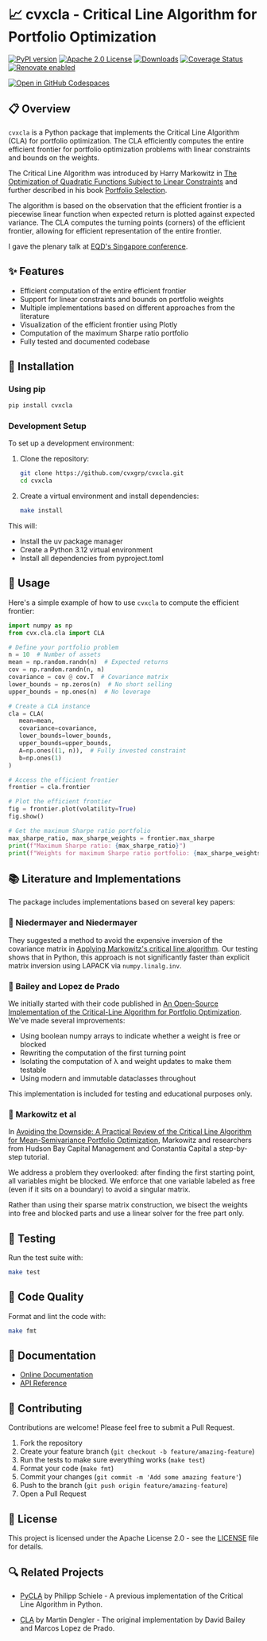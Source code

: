 # 📈 cvxcla - Critical Line Algorithm for Portfolio Optimization

[![PyPI version](https://badge.fury.io/py/cvxcla.svg)](https://badge.fury.io/py/cvxcla)
[![Apache 2.0 License](https://img.shields.io/badge/License-APACHEv2-brightgreen.svg)](https://github.com/cvxgrp/cvxcla/blob/master/LICENSE)
[![Downloads](https://static.pepy.tech/personalized-badge/cvxcla?period=month&units=international_system&left_color=black&right_color=orange&left_text=PyPI%20downloads%20per%20month)](https://pepy.tech/project/cvxcla)
[![Coverage Status](https://coveralls.io/repos/github/cvxgrp/cvxcla/badge.png?branch=main)](https://coveralls.io/github/cvxgrp/cvxcla?branch=main)
[![Renovate enabled](https://img.shields.io/badge/renovate-enabled-brightgreen.svg)](https://github.com/renovatebot/renovate)

[![Open in GitHub Codespaces](https://github.com/codespaces/badge.svg)](https://codespaces.new/cvxgrp/cvxcla)

## 📋 Overview

`cvxcla` is a Python package that implements the Critical Line Algorithm (CLA)
for portfolio optimization.
The CLA efficiently computes the entire efficient frontier for portfolio optimization
problems with linear constraints and bounds on the weights.

The Critical Line Algorithm was introduced by Harry Markowitz
in [The Optimization of Quadratic Functions Subject to Linear Constraints](https://www.rand.org/pubs/research_memoranda/RM1438.html)
and further described in his book [Portfolio Selection](https://www.wiley.com/en-us/Portfolio+Selection%3A+Efficient+Diversification+of+Investments%2C+2nd+Edition-p-9781557861085).

The algorithm is based on the observation that the efficient frontier
is a piecewise linear function when expected return is plotted against
expected variance. The CLA computes the turning points (corners)
of the efficient frontier, allowing for efficient representation of the entire frontier.

I gave the plenary talk at [EQD's Singapore conference](https://tschm.github.io/eqd_markowitz/PresentationEQDweb.pdf).

## ✨ Features

- Efficient computation of the entire efficient frontier
- Support for linear constraints and bounds on portfolio weights
- Multiple implementations based on different approaches from the literature
- Visualization of the efficient frontier using Plotly
- Computation of the maximum Sharpe ratio portfolio
- Fully tested and documented codebase

## 🚀 Installation

### Using pip

```bash
pip install cvxcla
```

### Development Setup

To set up a development environment:

1. Clone the repository:

    ```bash
    git clone https://github.com/cvxgrp/cvxcla.git
    cd cvxcla
    ```

2. Create a virtual environment and install dependencies:

    ```bash
    make install
    ```

This will:

- Install the uv package manager
- Create a Python 3.12 virtual environment
- Install all dependencies from pyproject.toml

## 🔧 Usage

Here's a simple example of how to use `cvxcla` to compute the efficient frontier:

```python
import numpy as np
from cvx.cla.cla import CLA

# Define your portfolio problem
n = 10  # Number of assets
mean = np.random.randn(n)  # Expected returns
cov = np.random.randn(n, n)
covariance = cov @ cov.T  # Covariance matrix
lower_bounds = np.zeros(n)  # No short selling
upper_bounds = np.ones(n)  # No leverage

# Create a CLA instance
cla = CLA(
   mean=mean,
   covariance=covariance,
   lower_bounds=lower_bounds,
   upper_bounds=upper_bounds,
   A=np.ones((1, n)),  # Fully invested constraint
   b=np.ones(1)
)

# Access the efficient frontier
frontier = cla.frontier

# Plot the efficient frontier
fig = frontier.plot(volatility=True)
fig.show()

# Get the maximum Sharpe ratio portfolio
max_sharpe_ratio, max_sharpe_weights = frontier.max_sharpe
print(f"Maximum Sharpe ratio: {max_sharpe_ratio}")
print(f"Weights for maximum Sharpe ratio portfolio: {max_sharpe_weights}")
```

## 📚 Literature and Implementations

The package includes implementations based on several key papers:

### 📝 Niedermayer and Niedermayer

They suggested a method to avoid the expensive inversion
of the covariance matrix in [Applying Markowitz's critical line algorithm](https://www.researchgate.net/publication/226987510_Applying_Markowitz%27s_Critical_Line_Algorithm).
Our testing shows that in Python, this approach is not significantly
faster than explicit matrix inversion using LAPACK via `numpy.linalg.inv`.

### 📝 Bailey and Lopez de Prado

We initially started with their code published
in [An Open-Source Implementation of the Critical-Line Algorithm for Portfolio Optimization](https://papers.ssrn.com/sol3/papers.cfm?abstract_id=2197616).
We've made several improvements:

- Using boolean numpy arrays to indicate whether a weight is free or blocked
- Rewriting the computation of the first turning point
- Isolating the computation of λ and weight updates to make them testable
- Using modern and immutable dataclasses throughout

This implementation is included for testing and educational purposes only.

### 📝 Markowitz et al

In
[Avoiding the Downside: A Practical Review of the Critical Line Algorithm for Mean-Semivariance Portfolio Optimization](https://www.hudsonbaycapital.com/documents/FG/hudsonbay/research/599440_paper.pdf),
Markowitz and researchers from Hudson Bay Capital Management and Constantia Capital
a step-by-step tutorial.

We address a problem they overlooked: after finding the first starting point,
all variables might be blocked. We enforce that one variable
labeled as free (even if it sits on a boundary) to avoid a singular matrix.

Rather than using their sparse matrix construction, we bisect the
weights into free and blocked parts and use a linear solver for the free part only.

## 🧪 Testing

Run the test suite with:

```bash
make test
```

## 🧹 Code Quality

Format and lint the code with:

```bash
make fmt
```

## 📖 Documentation

- [Online Documentation](https://www.cvxgrp.org/cvxcla/book)
- [API Reference](https://www.cvxgrp.org/cvxcla/pdoc/)

## 👥 Contributing

Contributions are welcome! Please feel free to submit a Pull Request.

1. Fork the repository
2. Create your feature branch (`git checkout -b feature/amazing-feature`)
3. Run the tests to make sure everything works (`make test`)
4. Format your code (`make fmt`)
5. Commit your changes (`git commit -m 'Add some amazing feature'`)
6. Push to the branch (`git push origin feature/amazing-feature`)
7. Open a Pull Request

## 📄 License

This project is licensed under the Apache License 2.0 - see the [LICENSE](LICENSE)
file for details.

## 🔍 Related Projects

- [PyCLA](https://github.com/phschiele/PyCLA) by Philipp Schiele - A
previous implementation of the Critical Line Algorithm in Python.

- [CLA](https://github.com/mdengler/cla) by Martin Dengler - The
original implementation by David Bailey and Marcos Lopez de Prado.
